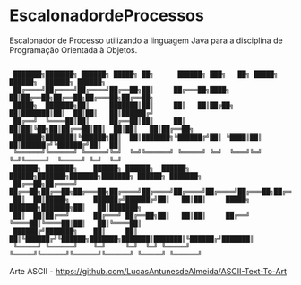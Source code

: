 # EscalonadordeProcessos
Escalonador de Processo utilizando a linguagem Java para a disciplina de Programação Orientada à Objetos.
```

 ███████╗███████╗ ██████╗ █████╗ ██╗      ██████╗ ███╗   ██╗ █████╗ ██████╗  ██████╗ ██████╗ 
 ██╔════╝██╔════╝██╔════╝██╔══██╗██║     ██╔═══██╗████╗  ██║██╔══██╗██╔══██╗██╔═══██╗██╔══██╗
 █████╗  ███████╗██║     ███████║██║     ██║   ██║██╔██╗ ██║███████║██║  ██║██║   ██║██████╔╝
 ██╔══╝  ╚════██║██║     ██╔══██║██║     ██║   ██║██║╚██╗██║██╔══██║██║  ██║██║   ██║██╔══██╗
 ███████╗███████║╚██████╗██║  ██║███████╗╚██████╔╝██║ ╚████║██║  ██║██████╔╝╚██████╔╝██║  ██║
 ╚══════╝╚══════╝ ╚═════╝╚═╝  ╚═╝╚══════╝ ╚═════╝ ╚═╝  ╚═══╝╚═╝  ╚═╝╚═════╝  ╚═════╝ ╚═╝  ╚═╝
 ██████╗ ███████╗    ██████╗ ██████╗  ██████╗  ██████╗███████╗███████╗███████╗ ██████╗ ███████╗
 ██╔══██╗██╔════╝    ██╔══██╗██╔══██╗██╔═══██╗██╔════╝██╔════╝██╔════╝██╔════╝██╔═══██╗██╔════╝
 ██║  ██║█████╗      ██████╔╝██████╔╝██║   ██║██║     █████╗  ███████╗███████╗██║   ██║███████╗
 ██║  ██║██╔══╝      ██╔═══╝ ██╔══██╗██║   ██║██║     ██╔══╝  ╚════██║╚════██║██║   ██║╚════██║
 ██████╔╝███████╗    ██║     ██║  ██║╚██████╔╝╚██████╗███████╗███████║███████║╚██████╔╝███████║
 ╚═════╝ ╚══════╝    ╚═╝     ╚═╝  ╚═╝ ╚═════╝  ╚═════╝╚══════╝╚══════╝╚══════╝ ╚═════╝ ╚══════╝

```
Arte ASCII - https://github.com/LucasAntunesdeAlmeida/ASCII-Text-To-Art
